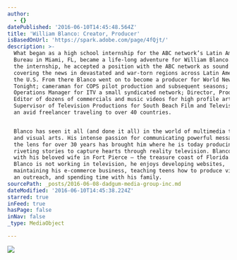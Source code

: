 ```yaml
---
author:
  - {}
datePublished: '2016-06-10T14:45:48.564Z'
title: 'William Blanco: Creator, Producer'
isBasedOnUrl: 'https://spark.adobe.com/page/4fQjt/'
description: >-
  What began as a high school internship for the ABC network’s Latin America
  Bureau in Miami, FL, became a life-long adventure for William Blanco. After
  the internship, he accepted a position with the ABC network as sound engineer,
  covering the news in devastated and war-torn regions across Latin America and
  the U.S. From there Blanco went on to become a producer for World News
  Tonight; cameraman for COPS pilot production and subsequent seasons;
  Operations Manager for ITV a small syndicated network; Director, Producer, and
  Editor of dozens of commercials and music videos for high profile artists as
  Supervisor of Television Productions for South Beach Film and Television; and
  an avid freelancer traveling to over 40 countries.


  Blanco has seen it all (and done it all) in the world of multimedia television
  and visual arts. His intense passion for communicating powerful messages from
  the lens for over 30 years has brought him where he is today producing
  riveting stories to capture hearts through reality television. Blanco lives
  with his beloved wife in Fort Pierce – the treasure coast of Florida. When
  Blanco is not working in television, he enjoys developing websites,
  maintaining his e-commerce business, teaching teens how to produce videos as
  an outreach, and spending time with his family.
sourcePath: _posts/2016-06-08-dadgum-media-group-inc.md
dateModified: '2016-06-10T14:45:38.224Z'
starred: true
inFeed: true
hasPage: false
inNav: false
_type: MediaObject

---
```

![](https://the-grid-user-content.s3-us-west-2.amazonaws.com/d51ffabe-e54e-420f-9cce-1aa703e1b7e8.jpg)